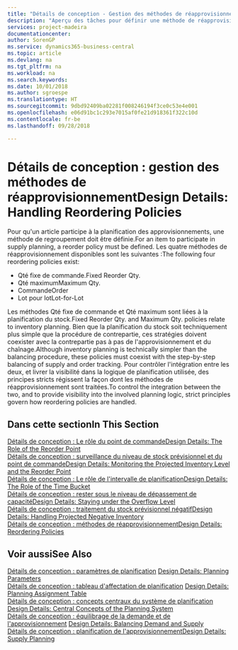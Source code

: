 ```yaml
---
title: "Détails de conception - Gestion des méthodes de réapprovisionnement | Microsoft Docs"
description: "Aperçu des tâches pour définir une méthode de réapprovisionnement dans la planification des approvisionnements."
services: project-madeira
documentationcenter: 
author: SorenGP
ms.service: dynamics365-business-central
ms.topic: article
ms.devlang: na
ms.tgt_pltfrm: na
ms.workload: na
ms.search.keywords: 
ms.date: 10/01/2018
ms.author: sgroespe
ms.translationtype: HT
ms.sourcegitcommit: 9dbd92409ba02281f008246194f3ce0c53e4e001
ms.openlocfilehash: e06d91bc1c293e7015af0fe21d918361f322c10d
ms.contentlocale: fr-be
ms.lasthandoff: 09/28/2018

---
```

# <a name="design-details-handling-reordering-policies"></a><span data-ttu-id="2876b-103">Détails de conception : gestion des méthodes de réapprovisionnement</span><span class="sxs-lookup"><span data-stu-id="2876b-103">Design Details: Handling Reordering Policies</span></span>
<span data-ttu-id="2876b-104">Pour qu'un article participe à la planification des approvisionnements, une méthode de regroupement doit être définie.</span><span class="sxs-lookup"><span data-stu-id="2876b-104">For an item to participate in supply planning, a reorder policy must be defined.</span></span> <span data-ttu-id="2876b-105">Les quatre méthodes de réapprovisionnement disponibles sont les suivantes :</span><span class="sxs-lookup"><span data-stu-id="2876b-105">The following four reordering policies exist:</span></span>  
  
* <span data-ttu-id="2876b-106">Qté fixe de commande.</span><span class="sxs-lookup"><span data-stu-id="2876b-106">Fixed Reorder Qty.</span></span>  
* <span data-ttu-id="2876b-107">Qté maximum</span><span class="sxs-lookup"><span data-stu-id="2876b-107">Maximum Qty.</span></span>  
* <span data-ttu-id="2876b-108">Commande</span><span class="sxs-lookup"><span data-stu-id="2876b-108">Order</span></span>  
* <span data-ttu-id="2876b-109">Lot pour lot</span><span class="sxs-lookup"><span data-stu-id="2876b-109">Lot-for-Lot</span></span>  
  
<span data-ttu-id="2876b-110">Les méthodes Qté fixe de commande et Qté maximum sont liées à la planification du stock.</span><span class="sxs-lookup"><span data-stu-id="2876b-110">Fixed Reorder Qty. and Maximum Qty. policies relate to inventory planning.</span></span> <span data-ttu-id="2876b-111">Bien que la planification du stock soit techniquement plus simple que la procédure de contrepartie, ces stratégies doivent coexister avec la contrepartie pas à pas de l'approvisionnement et du chaînage.</span><span class="sxs-lookup"><span data-stu-id="2876b-111">Although inventory planning is technically simpler than the balancing procedure, these policies must coexist with the step-by-step balancing of supply and order tracking.</span></span> <span data-ttu-id="2876b-112">Pour contrôler l'intégration entre les deux, et livrer la visibilité dans la logique de planification utilisée, des principes stricts régissent la façon dont les méthodes de réapprovisionnement sont traitées.</span><span class="sxs-lookup"><span data-stu-id="2876b-112">To control the integration between the two, and to provide visibility into the involved planning logic, strict principles govern how reordering policies are handled.</span></span>  
  
## <a name="in-this-section"></a><span data-ttu-id="2876b-113">Dans cette section</span><span class="sxs-lookup"><span data-stu-id="2876b-113">In This Section</span></span>  
[<span data-ttu-id="2876b-114">Détails de conception : Le rôle du point de commande</span><span class="sxs-lookup"><span data-stu-id="2876b-114">Design Details: The Role of the Reorder Point</span></span>](design-details-the-role-of-the-reorder-point.md)  
[<span data-ttu-id="2876b-115">Détails de conception : surveillance du niveau de stock prévisionnel et du point de commande</span><span class="sxs-lookup"><span data-stu-id="2876b-115">Design Details: Monitoring the Projected Inventory Level and the Reorder Point</span></span>](design-details-monitoring-the-projected-inventory-level-and-the-reorder-point.md)  
[<span data-ttu-id="2876b-116">Détails de conception : Le rôle de l'intervalle de planification</span><span class="sxs-lookup"><span data-stu-id="2876b-116">Design Details: The Role of the Time Bucket</span></span>](design-details-the-role-of-the-time-bucket.md)  
[<span data-ttu-id="2876b-117">Détails de conception : rester sous le niveau de dépassement de capacité</span><span class="sxs-lookup"><span data-stu-id="2876b-117">Design Details: Staying under the Overflow Level</span></span>](design-details-staying-under-the-overflow-level.md)  
[<span data-ttu-id="2876b-118">Détails de conception : traitement du stock prévisionnel négatif</span><span class="sxs-lookup"><span data-stu-id="2876b-118">Design Details: Handling Projected Negative Inventory</span></span>](design-details-handling-projected-negative-inventory.md)  
[<span data-ttu-id="2876b-119">Détails de conception : méthodes de réapprovisionnement</span><span class="sxs-lookup"><span data-stu-id="2876b-119">Design Details: Reordering Policies</span></span>](design-details-reordering-policies.md)  
  
## <a name="see-also"></a><span data-ttu-id="2876b-120">Voir aussi</span><span class="sxs-lookup"><span data-stu-id="2876b-120">See Also</span></span>  
<span data-ttu-id="2876b-121">[Détails de conception : paramètres de planification](design-details-planning-parameters.md) </span><span class="sxs-lookup"><span data-stu-id="2876b-121">[Design Details: Planning Parameters](design-details-planning-parameters.md) </span></span>  
<span data-ttu-id="2876b-122">[Détails de conception : tableau d'affectation de planification](design-details-planning-assignment-table.md) </span><span class="sxs-lookup"><span data-stu-id="2876b-122">[Design Details: Planning Assignment Table](design-details-planning-assignment-table.md) </span></span>  
<span data-ttu-id="2876b-123">[Détails de conception : concepts centraux du système de planification](design-details-central-concepts-of-the-planning-system.md) </span><span class="sxs-lookup"><span data-stu-id="2876b-123">[Design Details: Central Concepts of the Planning System](design-details-central-concepts-of-the-planning-system.md) </span></span>  
<span data-ttu-id="2876b-124">[Détails de conception : équilibrage de la demande et de l'approvisionnement](design-details-balancing-demand-and-supply.md) </span><span class="sxs-lookup"><span data-stu-id="2876b-124">[Design Details: Balancing Demand and Supply](design-details-balancing-demand-and-supply.md) </span></span>  
[<span data-ttu-id="2876b-125">Détails de conception : planification de l'approvisionnement</span><span class="sxs-lookup"><span data-stu-id="2876b-125">Design Details: Supply Planning</span></span>](design-details-supply-planning.md)
